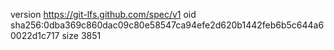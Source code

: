 version https://git-lfs.github.com/spec/v1
oid sha256:0dba369c860dac09c80e58547ca94efe2d620b1442feb6b5c644a60022d1c717
size 3851
